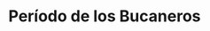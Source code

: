 ﻿---
title: "Período de los Bucaneros"
permalink: periodes_596.html
layout: periode
dataInici: 1620
dataFi: 1683
sidebar: periodes
pares:
  - id: 595
    title: "Edad Dorada de la Piratería"
    dataInici: "(1620)"
    dataFi: "(1795)"

fills:
jocsPrincipals:
jocsEscenaris:
  - title: "Lords of the Spanish Main"
    bggId: 25618

jocsEpoca:
jocsEpocaEscenaris:
---
